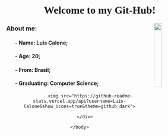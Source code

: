 <html>
    <header>
        <link rel="preconnect" href="https://fonts.googleapis.com">
        <link rel="preconnect" href="https://fonts.gstatic.com" crossorigin>
        <link
            href="https://fonts.googleapis.com/css2?family=Montserrat:ital,wght@0,100..900;1,100..900&display=swap"
            rel="stylesheet">
    </header>
    <h1 align="center" style="font-family: 'Montserrat';">
        Welcome to my Git-Hub!
    </h1>
    <body>
        <img align="right" width=21%
            src="https://media.tenor.com/MYaoHv7vvoUAAAAi/laughing-miles-morales.gif">
        <h3 align="left">About me:</h3>
        <ul>
            <h4>- Name: Luis Calone;</h4>
            <h4>- Age: 20;</h4>
            <h4>- From: Brasil;</h4>
            <h4>- Graduating: Computer Science;</h4>
        </ul>
        <div align="center">

            <img src="https://github-readme-stats.vercel.app/api?username=Luis-Calone&show_icons=true&theme=github_dark">

        </div>

    </body>
</html>